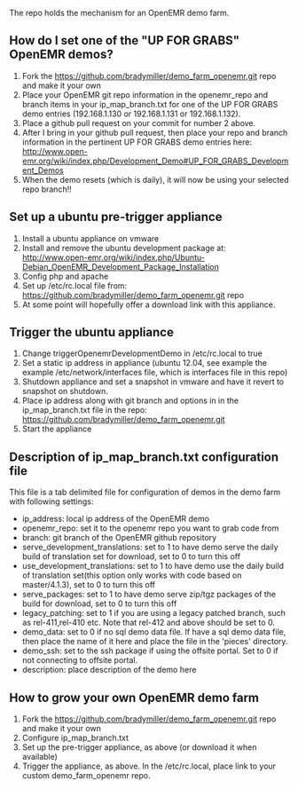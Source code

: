
The repo holds the mechanism for an OpenEMR demo farm.

How do I set one of the "UP FOR GRABS" OpenEMR demos?
-----------------------------------------------------
1. Fork the https://github.com/bradymiller/demo_farm_openemr.git repo and make it your own
2. Place your OpenEMR git repo information in the openemr_repo and branch items in
   your ip_map_branch.txt for one of the UP FOR GRABS demo entries (192.168.1.130 or
   192.168.1.131 or 192.168.1.132).
3. Place a github pull request on your commit for number 2 above.
4. After I bring in your github pull request, then place your repo and branch
   information in the pertinent UP FOR GRABS demo entries here:
   http://www.open-emr.org/wiki/index.php/Development_Demo#UP_FOR_GRABS_Development_Demos
5. When the demo resets (which is daily), it will now be using your selected repo branch!!

Set up a ubuntu pre-trigger appliance
------------------------------------
1. Install a ubuntu appliance on vmware
2. Install and remove the ubuntu development package at:
   http://www.open-emr.org/wiki/index.php/Ubuntu-Debian_OpenEMR_Development_Package_Installation
3. Config php and apache
4. Set up /etc/rc.local file from:
   https://github.com/bradymiller/demo_farm_openemr.git repo
5. At some point will hopefully offer a download link with this appliance.

Trigger the ubuntu appliance
----------------------------
1. Change triggerOpenemrDevelopmentDemo in /etc/rc.local to true
2. Set a static ip address in appliance (ubuntu 12.04, see example 
   the example /etc/network/interfaces file, which is interfaces
   file in this repo)
3. Shutdown appliance and set a snapshot in vmware and have it revert to
   snapshot on shutdown.
4. Place ip address along with git branch and options in
   in the ip_map_branch.txt file in the repo:
   https://github.com/bradymiller/demo_farm_openemr.git
5. Start the appliance

Description of ip_map_branch.txt configuration file
---------------------------------------------------
This file is a tab delimited file for configuration of demos in the demo farm with following settings:
- ip_address: local ip address of the OpenEMR demo
- openemr_repo: set it to the openemr repo you want to grab code from
- branch: git branch of the OpenEMR github repository
- serve_development_translations: set to 1 to have demo serve the daily build of translation set for download, set to 0 to turn this off
- use_development_translations: set to 1 to have demo use the daily build of translation set(this option only works with code based on master/4.1.3), set to 0 to turn this off
- serve_packages: set to 1 to have demo serve zip/tgz packages of the build for download, set to 0 to turn this off
- legacy_patching: set to 1 if you are using a legacy patched branch, such as rel-411,rel-410 etc. Note that rel-412 and above should be set to 0.
- demo_data: set to 0 if no sql demo data file. If have a sql demo data file, then place the name of it here and place the file in the 'pieces' directory.
- demo_ssh: set to the ssh package if using the offsite portal. Set to 0 if not connecting to offsite portal.
- description: place description of the demo here

How to grow your own OpenEMR demo farm
--------------------------------------
1. Fork the https://github.com/bradymiller/demo_farm_openemr.git repo and make it your own
2. Configure ip_map_branch.txt
3. Set up the pre-trigger appliance, as above (or download it when available)
4. Trigger the appliance, as above. In the /etc/rc.local, place link to your custom demo_farm_openemr repo.

